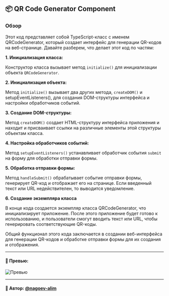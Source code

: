 ## 📦 QR Code Generator Component

### Обзор
Этот код представляет собой TypeScript-класс с именем QRCodeGenerator, который создает интерфейс для генерации QR-кодов на веб-странице. Давайте разберем, что делает этот код по частям:

**1. Инициализация класса:**

Конструктор класса вызывает метод `initialize()` для инициализации объекта `QRCodeGenerator`.

**2. Инициализация объекта:**

Метод `initialize()` вызывает два других метода, `createDOM()` и setupEventListeners(), для создания DOM-структуры интерфейса и настройки обработчиков событий.

**3. Создание DOM-структуры:**

Метод `createDOM()` создает HTML-структуру интерфейса приложения и находит и присваивает ссылки на различные элементы этой структуры объектам класса.

**4. Настройка обработчиков событий:**

Метод `setupEventListeners()` устанавливает обработчик события `submit` на форму для обработки отправки формы.

**5. Обработка отправки формы:**

Метод `handleSubmit()` обрабатывает событие отправки формы, генерирует QR-код и отображает его на странице. Если введенный текст или URL недействителен, то выводится уведомление.

**6. Создание экземпляра класса**

В конце кода создается экземпляр класса QRCodeGenerator, что инициализирует приложение. После этого приложение будет готово к использованию, и пользователи смогут вводить текст или URL, чтобы генерировать соответствующие QR-коды.

Общий функционал этого кода заключается в создании веб-интерфейса для генерации QR-кодов и обработке отправки формы для их создания и отображения.

---
#### 🌄 Превью:
![Превью](https://lh3.googleusercontent.com/drive-viewer/AITFw-wyx_jnnN0xOzcAMyg0LjnNtiMHNJ_iuYC2enE8ApudxlkeFhEhJsGd3GyZHcypqZZMZnse-Cso1eYCCuhfsh6av4KilA=s1600)


-----
#### 🙌 Автор: [@nagoev-alim](https://github.com/nagoev-alim)

